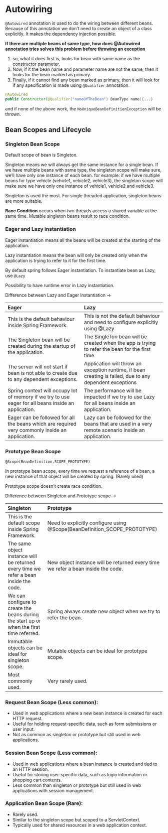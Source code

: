 # **Autowiring**

`@Autowired` annotation is used to do the wiring between different beans. Because of this annotation we don’t need to create an object of a class explicitly. It makes the dependency injection possible.

**If there are multiple beans of same type, how does @Autowired annotation tries solves this problem before throwing an exception**

1. so, what it does first is, looks for bean with same name as the constructor parameter.
2. Now, if it the bean name and parameter name are not the same, then it looks for the bean marked as primary.
3. Finally, if it cannot find any bean marked as primary, then it will look for if any specification is made using `@Qualifier` annotation.

```java
@Autowired
public Constructor(@Qualifier("nameOfTheBean") BeanType name){...}
```

and if none of the above work, the `NoUniqueBeanDefinitionException` will be thrown.

## **Bean Scopes and Lifecycle**

### **Singleton Bean Scope**

Default scope of bean is Singleton.

Singleton means we will always get the same instance for a single bean. If we have multiple beans with same type, the singleton scope will make sure, we’ll have only one instance of each bean. for example: if we have multiple beans for type vehicle (vehicle1, vehicle2, vehicle3), the singleton scope will make sure we have only one instance of vehicle1, vehicle2 and vehicle3.

Singleton is used the most. For single threaded application, singleton beans are more suitable.

**Race Condition** occurs when two threads access a shared variable at the same time. Mutable singleton beans result to race condition.

### **Eager and Lazy instantiation**

Eager instantiation means all the beans will be created at the starting of the application.

Lazy instantiation means the bean will only be created only when the application is trying to refer to it for the first time.

By default spring follows Eager instantiation. To instantiate bean as Lazy, use `@Lazy`

Possibility to have runtime error in Lazy instantiation.

Difference between Lazy and Eager Instantiation →

| Eager                                                                                                | Lazy                                                                                                     |
|:-----------------------------------------------------------------------------------------------------|:---------------------------------------------------------------------------------------------------------|
| This is the default behaviour inside Spring Framework.                                               | This is not the default behaviour and need to configure explicitly using @Lazy                           |
| The Singleton bean will be created during the startup of the application.                            | The SingleTon bean will be created when the app is trying to refer the bean for the first time.          |
| The server will not start if bean is not able to create due to any dependent exceptions.             | Application will throw an exception runtime, if bean creating is failed, due to any dependent exceptions |
| Spring context will occupy lot of memory if we try to use eager for all beans inside an application. | The performance will be impacted if we try to use Lazy for all beans inside an application.              | 
| Eager can be followed for all the beans which are required very commonly inside an application.      | Lazy can be followed for the beans that are used in a very remote scenario inside an application.        |

### **Prototype Bean Scope**

`@Scope(BeanDefinition.SCOPE_PROTOTYPE)`

In prototype bean scope, every time we request a reference of a bean, a new instance of that object will be created by spring. (Rarely used)

Prototype scope doesn’t create race condition.

Difference between Singleton and Prototype scope →

| Singleton                                                                                 | Prototype                                                                        |
|:------------------------------------------------------------------------------------------|:---------------------------------------------------------------------------------|
| This is the default scope inside Spring Framework.                                        | Need to explicitly configure using @Scope(BeanDefinition_SCOPE_PROTOTYPE)        |
| The same object instance will be returned every time we refer a bean inside the code.     | New object instance will be returned every time we refer a bean inside the code. |
| We can configure to create the beans during the start up or when the first time referred. | Spring always create new object when we try to refer the bean.                   |
| Immutable objects can be ideal for singleton scope.                                       | Mutable objects can be ideal for prototype scope.                                |
| Most commonly used.                                                                       | Very rarely used.                                                                |
### **Request Bean Scope (Less common)**:

- Used in web applications where a new bean instance is created for each HTTP request.
- Useful for holding request-specific data, such as form submissions or user input.
- Not as common as singleton or prototype but still used in web applications.

### **Session Bean Scope (Less common)**:

- Used in web applications where a bean instance is created and tied to an HTTP session.
- Useful for storing user-specific data, such as login information or shopping cart contents.
- Less common than singleton or prototype but still used in web applications with session management.

### **Application Bean Scope (Rare)**:

- Rarely used.
- Similar to the singleton scope but scoped to a ServletContext.
- Typically used for shared resources in a web application context.